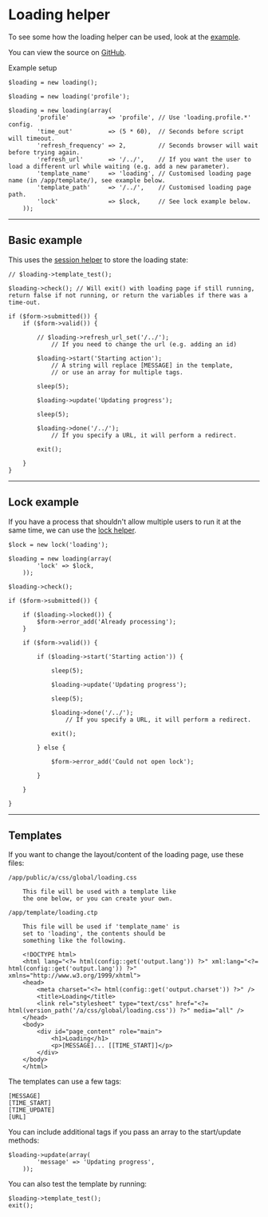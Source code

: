 
# Loading helper

To see some how the loading helper can be used, look at the [example](/examples/loading/).

You can view the source on [GitHub](https://github.com/craigfrancis/framework/blob/master/framework/0.1/library/class/loading.php).

Example setup

	$loading = new loading();

	$loading = new loading('profile');

	$loading = new loading(array(
			'profile'           => 'profile', // Use 'loading.profile.*' config.
			'time_out'          => (5 * 60),  // Seconds before script will timeout.
			'refresh_frequency' => 2,         // Seconds browser will wait before trying again.
			'refresh_url'       => '/../',    // If you want the user to load a different url while waiting (e.g. add a new parameter).
			'template_name'     => 'loading', // Customised loading page name (in /app/template/), see example below.
			'template_path'     => '/../',    // Customised loading page path.
			'lock'              => $lock,     // See lock example below.
		));

---

## Basic example

This uses the [session helper](../../doc/system/session.md) to store the loading state:

	// $loading->template_test();

	$loading->check(); // Will exit() with loading page if still running, return false if not running, or return the variables if there was a time-out.

	if ($form->submitted()) {
		if ($form->valid()) {

			// $loading->refresh_url_set('/../');
				// If you need to change the url (e.g. adding an id)

			$loading->start('Starting action');
				// A string will replace [MESSAGE] in the template,
				// or use an array for multiple tags.

			sleep(5);

			$loading->update('Updating progress');

			sleep(5);

			$loading->done('/../');
				// If you specify a URL, it will perform a redirect.

			exit();

		}
	}

---

## Lock example

If you have a process that shouldn't allow multiple users to run it at the same time, we can use the [lock helper](../../doc/helpers/lock.md).

	$lock = new lock('loading');

	$loading = new loading(array(
			'lock' => $lock,
		));

	$loading->check();

	if ($form->submitted()) {

		if ($loading->locked()) {
			$form->error_add('Already processing');
		}

		if ($form->valid()) {

			if ($loading->start('Starting action')) {

				sleep(5);

				$loading->update('Updating progress');

				sleep(5);

				$loading->done('/../');
					// If you specify a URL, it will perform a redirect.

				exit();

			} else {

				$form->error_add('Could not open lock');

			}

		}

	}

---

## Templates

If you want to change the layout/content of the loading page, use these files:

	/app/public/a/css/global/loading.css

		This file will be used with a template like
		the one below, or you can create your own.

	/app/template/loading.ctp

		This file will be used if 'template_name' is
		set to 'loading', the contents should be
		something like the following.

		<!DOCTYPE html>
		<html lang="<?= html(config::get('output.lang')) ?>" xml:lang="<?= html(config::get('output.lang')) ?>" xmlns="http://www.w3.org/1999/xhtml">
		<head>
			<meta charset="<?= html(config::get('output.charset')) ?>" />
			<title>Loading</title>
			<link rel="stylesheet" type="text/css" href="<?= html(version_path('/a/css/global/loading.css')) ?>" media="all" />
		</head>
		<body>
			<div id="page_content" role="main">
				<h1>Loading</h1>
				<p>[MESSAGE]... [[TIME_START]]</p>
			</div>
		</body>
		</html>

The templates can use a few tags:

	[MESSAGE]
	[TIME_START]
	[TIME_UPDATE]
	[URL]

You can include additional tags if you pass an array to the start/update methods:

	$loading->update(array(
			'message' => 'Updating progress',
		));

You can also test the template by running:

	$loading->template_test();
	exit();
